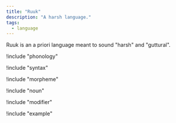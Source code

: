 ```yaml
---
title: "Ruuk"
description: "A harsh language."
tags:
  - language
---
```


Ruuk is an a priori language meant to sound "harsh" and "guttural".

!include "phonology"

!include "syntax"

!include "morpheme"

!include "noun"

!include "modifier"

!include "example"
